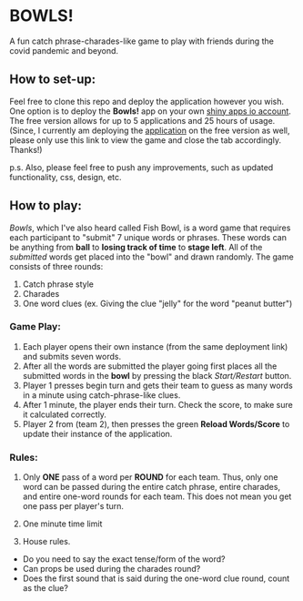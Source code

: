 # BOWLS!
A fun catch phrase-charades-like game to play with friends during the covid pandemic and beyond. 

## How to set-up:

Feel free to clone this repo and deploy the application however you wish. One option is to deploy the **Bowls!** app on your own [shiny apps io account](https://www.shinyapps.io/). The free version allows for up to 5 applications and 25 hours of usage. (Since, I currently am deploying the [application](https://connorjolewis.shinyapps.io/bowls_shiny_app/) on the free version as well, please only use this link to view the game and close the tab accordingly. Thanks!)

p.s. Also, please feel free to push any improvements, such as updated functionality, css, design, etc. 


## How to play: 

*Bowls*, which I've also heard called Fish Bowl, is a word game that requires each participant to "submit" 7 unique words or phrases. These words can be anything from **ball** to **losing track of time** to **stage left**. All of the *submitted* words get placed into the "bowl" and drawn randomly. The game consists of three rounds: 

1. Catch phrase style
2. Charades
3. One word clues   (ex. Giving the clue "jelly" for the word "peanut butter")

### Game Play: 

1. Each player opens their own instance (from the same deployment link) and submits seven words.
2. After all the words are submitted the player going first places all the submitted words in the **bowl** by pressing the black *Start/Restart* button. 
3. Player 1 presses begin turn and gets their team to guess as many words in a minute using catch-phrase-like clues. 
4. After 1 minute, the player ends their turn. Check the score, to make sure it calculated correctly. 
5. Player 2 from (team 2), then presses the green **Reload Words/Score** to update their instance of the application. 

### Rules: 

1. Only **ONE** pass of a word per **ROUND** for each team. Thus, only one word can be passed during the entire catch phrase, entire charades, and entire one-word rounds for each team. This does not mean you get one pass per player's turn. 

2. One minute time limit

3. House rules. 
  * Do you need to say the exact tense/form of the word?
  * Can props be used during the charades round? 
  * Does the first sound that is said during the one-word clue round, count as the clue? 